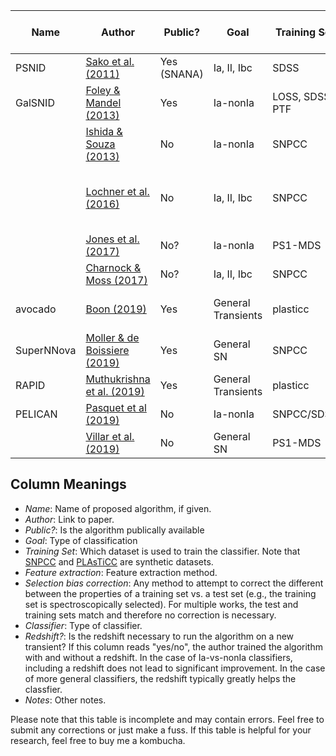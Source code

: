 |Name |	Author | Public? |	Goal |	Training Set |	Feature extraction |	Selection bias correction |	Classifier |	Redshft? |	Notes |
| --- | ------ | ------- | ----- | ------------- | ------------------- | ---------------------------- | ---------- | ----------- | ------ |
| PSNID	| [Sako et al. (2011)](https://researchportal.port.ac.uk/portal/files/1299008/0004_637X_738_2_162.pdf) |Yes (SNANA)|Ia, II, Ibc|SDSS|None|None?|Template matching|No| |
|GalSNID |	[Foley & Mandel (2013)](https://arxiv.org/pdf/1309.2630.pdf%C3%82%C2%A0>) | Yes | Ia-nonIa | LOSS, SDSS, PTF | host properties | None |	Naive Bayes | Yes | 
| | [Ishida & Souza (2013)](https://academic.oup.com/mnras/article/430/1/509/985966) |	No |	Ia-nonIa|	SNPCC |	kernel PCA | None	| Nearest Neighbor | No  | |
| | [Lochner et al. (2016)](https://arxiv.org/pdf/1603.00882.pdf) | No | Ia, II, Ibc|SNPCC|Various (Best: SALT2/wavelet)|None|Various (Best: boosted decision trees)|No | |
| | [Jones et al. (2017)](https://archive.stsci.edu/prepds/ps1cosmo/) | No? | Ia-nonIa | PS1-MDS	| SALT2 | 	BEAMS	| BEAMS | 	No	| [BEAMS reference](https://arxiv.org/abs/1111.5328) | 
| |	[Charnock & Moss (2017)](https://arxiv.org/pdf/1606.07442.pdf) | No? | Ia, II, Ibc | SNPCC | Lc itself | None | RNN | Yes/No	|  
|avocado| [Boon (2019)](https://arxiv.org/pdf/1907.04690.pdf) |Yes |General Transients | plasticc|hand-selected; Gaussian Process	|uniform redshift resampling | boosted RF | No	| 
|SuperNNova | [Moller & de Boissiere (2019)](https://arxiv.org/pdf/1901.06384.pdf) | Yes |	General SN |SNPCC|LC itself | None |RNN | Yes/No |		 |
|RAPID | [Muthukrishna et al. (2019)](https://arxiv.org/pdf/1904.00014.pdf ) |Yes | General Transients | plasticc | LC itself | None | RNN | 	Yes/No | 
| PELICAN	| [Pasquet et al (2019)](https://www.aanda.org/articles/aa/pdf/2019/07/aa34473-18.pdf) |	No 	|	Ia-nonIa |	SNPCC/SDSS	|	denoising autoencoder	|	"Contrastive CNN"	|CNN |	Yes/ No | |
| |	[Villar et al. (2019)](https://arxiv.org/pdf/1905.07422.pdf) | No | General SN | PS1-MDS | Various (Best: PCA) | None | Various (Best: RF) | Yes |  

## Column Meanings
* *Name*: Name of proposed algorithm, if given.
* *Author*: Link to paper.
* *Public?*: Is the algorithm publically available
* *Goal*: Type of classification 
* *Training Set*: Which dataset is used to train the classifier. Note that [SNPCC](https://arxiv.org/abs/1008.1024) and [PLAsTiCC](https://arxiv.org/abs/1903.11756) are synthetic datasets. 
* *Feature extraction*: Feature extraction method.
* *Selection bias correction*: Any method to attempt to correct the different between the properties of a training set vs. a test set (e.g., the training set is spectroscopically selected). For multiple works, the test and training sets match and therefore no correction is necessary.
* *Classifier*: Type of classifier.
* *Redshift?*: Is the redshift necessary to run the algorithm on a new transient? If this column reads "yes/no", the author trained the algorithm with and without a redshift. In the case of Ia-vs-nonIa classifiers, including a redshift does not lead to significant improvement. In the case of more general classifiers, the redshift typically greatly helps the classfier. 
* *Notes*: Other notes.


Please note that this table is incomplete and may contain errors. Feel free to submit any corrections or just make a fuss. If this table is helpful for your research, feel free to buy me a kombucha. 
